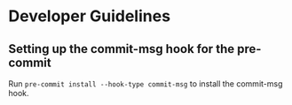 # Developer Guidelines

## Setting up the commit-msg hook for the pre-commit

Run `pre-commit install --hook-type commit-msg` to install the commit-msg hook.
